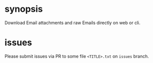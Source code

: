 # synopsis
Download Email attachments and raw Emails directly on web or cli.

# issues
Please submit issues via PR to some file `<TITLE>.txt` on `issues` branch.
